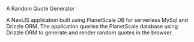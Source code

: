 A Random Quote Generator

A NextJS application built using PlanetScale DB for serverless MySql and Drizzle ORM.  The application queries the PlanetScale database using Drizzle ORM to generate and render random quotes in the browser.
